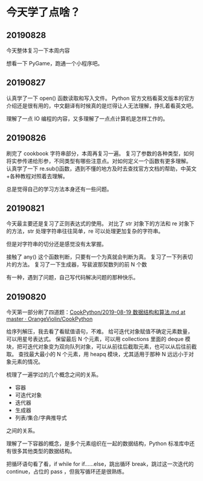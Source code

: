 # 今天学了点啥？

## 20190828 

今天整体复习一下本周内容

想看一下  PyGame，跑通一个小程序吧。

## 20190827

认真学了一下 open() 函数读取和写入文件。
Python 官方文档看英文版本的官方介绍还是很有用的，中文翻译有时候真的是烂得让人无法理解，挣扎着看英文吧。

理解了一点 IO 编程的内容，又多理解了一点点计算机是怎样工作的。

## 20190826

刷完了 cookbook 字符串部分，本周再复习一遍。
复习了参数的各种类型，如何将实参传递给形参，不同类型有哪些注意点。对如何定义一个函数有更多理解。
认真学了一下 re.sub()函数，遇到不懂的地方及时去查找官方文档的帮助，中英文+各种教程对照着去理解。

总是觉得自己的学习方法本身还有一些问题。

## 20190821

今天最主要还是复习了正则表达式的使用。
对比了 str 对象下的方法和 re 对象下的方法，str 处理字符串往往简单，re 可以处理更加复杂的字符串。

但是对字符串的切分还是感觉没有太掌握。

接触了 any() 这个函数判断，只要有一个为真就会判断为真。
复习了一下列表切片的方法。
复习了一下生成器，写裴波那契数列的前 N 个数

有一种，遇到了问题，自己写代码解决问题的那种快乐。

## 20190820

今天第一部分刷了四道题：[CookPython/2019-08-19 数据结构和算法.md at master · OrangeViolin/CookPython](https://github.com/OrangeViolin/CookPython/blob/master/python3-cookbook/2019-08-19%20%E6%95%B0%E6%8D%AE%E7%BB%93%E6%9E%84%E5%92%8C%E7%AE%97%E6%B3%95.md)

给序列解压，我去看了看赋值语句，不难。
给可迭代对象赋值不确定元素数量，可以用星号表达式。
保留最后 N 个元素，可以用 collections 里面的 deque 模块，把可迭代对象变为双向队列对象，可以从前往后截取元素，也可以从后往前截取。
查找最大最小的 N 个元素，用 heapq 模块，尤其适用于那种 N 远远小于对象元素的情况。

梳理了一遍学过的几个概念之间的关系。

- 容器
- 可迭代对象
- 迭代器
- 生成器
- 列表/集合/字典推导式

之间的关系。

理解了一下容器的概念，是多个元素组织在一起的数据结构，Python 标准库中还有很多其他类型的数据结构。

把循环语句看了看，if while for if……else，跳出循环 break，跳过这一次迭代的 continue，占位的 pass ，但我写循环还是很熟练。


